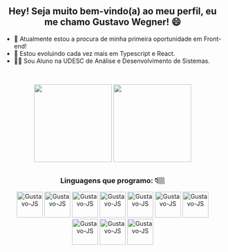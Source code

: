 <h2 align="center">Hey! Seja muito bem-vindo(a) ao meu perfil, eu me chamo Gustavo Wegner! 😄</h2>

- 🔭 Atualmente estou a procura de minha primeira oportunidade em Front-end!
- 🌱 Estou evoluindo cada vez mais em Typescript e React.
- 👨‍💻 Sou Aluno na UDESC de Análise e Desenvolvimento de Sistemas.

##
</br>
<div align="center">
  <a href="https://github.com/gustavowegner"></a>
  <img height="180em" src="https://github-readme-stats.vercel.app/api?username=gustavowegner&show_icons=true&theme=tokyonight" />
  <img height="180em" src="https://github-readme-stats.vercel.app/api/top-langs/?username=gustavowegner&layout=compact&langs_count=16&theme=tokyonight"/>
</div> 

##

<h3 align="center">Linguagens que programo: 👇🏼</h3>
<div align="center">
  <img alt="Gustavo-JS" height="60" src="https://cdn.jsdelivr.net/gh/devicons/devicon/icons/javascript/javascript-original.svg">
  <img alt="Gustavo-JS" height="60" src="https://cdn.jsdelivr.net/gh/devicons/devicon/icons/react/react-original.svg">
  <img alt="Gustavo-JS" height="60" src="https://cdn.jsdelivr.net/gh/devicons/devicon/icons/typescript/typescript-original.svg">
  <img alt="Gustavo-JS" height="60" src="https://cdn.jsdelivr.net/gh/devicons/devicon/icons/html5/html5-original.svg">
  <img alt="Gustavo-JS" height="60" src="https://cdn.jsdelivr.net/gh/devicons/devicon/icons/css3/css3-original.svg">
  <img alt="Gustavo-JS" height="60" src="https://cdn.jsdelivr.net/gh/devicons/devicon/icons/sass/sass-original.svg">
  <img alt="Gustavo-JS" height="60" src="https://cdn.jsdelivr.net/gh/devicons/devicon/icons/nodejs/nodejs-original.svg">
  <img alt="Gustavo-JS" height="60" src="https://cdn.jsdelivr.net/gh/devicons/devicon/icons/mongodb/mongodb-original-wordmark.svg">
  <img alt="Gustavo-JS" height="60" src="https://cdn.jsdelivr.net/gh/devicons/devicon/icons/php/php-original.svg">
  <img alt="Gustavo-JS" height="60" src="https://cdn.jsdelivr.net/gh/devicons/devicon/icons/laravel/laravel-plain-wordmark.svg">
</div>
